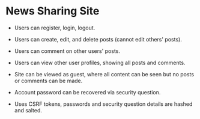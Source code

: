 # News Sharing Site

  * Users can register, login, logout.

  * Users can create, edit, and delete posts (cannot edit others' posts).

  * Users can comment on other users' posts.

  * Users can view other user profiles, showing all posts and comments.

  * Site can be viewed as guest, where all content can be seen but no posts or comments can be made.

  * Account password can be recovered via security question.

  * Uses CSRF tokens, passwords and security question details are hashed and salted. 
